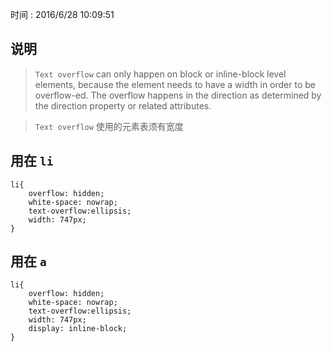 时间 : 2016/6/28 10:09:51 

## 说明

> `Text overflow` can only happen on block or inline-block level elements, because the element needs to have a width in order to be overflow-ed. The overflow happens in the direction as determined by the direction property or related attributes.

> `Text overflow` 使用的元素表须有宽度

## 用在 `li`

    li{
        overflow: hidden;
        white-space: nowrap;
        text-overflow:ellipsis; 
        width: 747px;
    }

## 用在 `a`

    li{
        overflow: hidden;
        white-space: nowrap;
        text-overflow:ellipsis; 
        width: 747px;
        display: inline-block;
    }